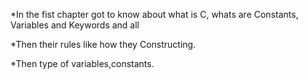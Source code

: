 *In the fist chapter got to know about what is C, whats are Constants, Variables and Keywords and all

*Then their rules like how they Constructing. 

*Then type of variables,constants.
